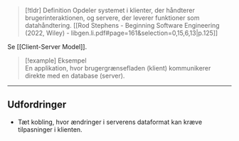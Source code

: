 > [!tldr] Definition
> Opdeler systemet i klienter, der håndterer brugerinteraktionen, og servere, der leverer funktioner som datahåndtering.
[[Rod Stephens - Beginning Software Engineering (2022, Wiley) - libgen.li.pdf#page=161&selection=0,15,6,13|p.125]]

Se [[Client-Server Model]].

> [!example] Eksempel  
> En applikation, hvor brugergrænsefladen (klient) kommunikerer direkte med en database (server).

---

## Udfordringer
  - Tæt kobling, hvor ændringer i serverens dataformat kan kræve tilpasninger i klienten.